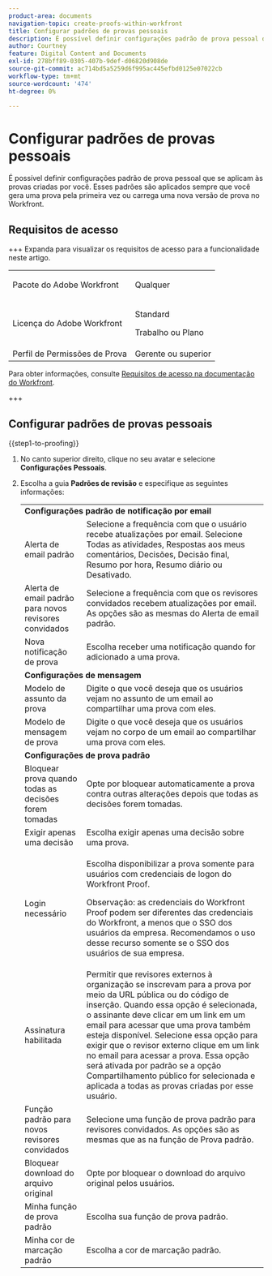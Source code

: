 ```yaml
---
product-area: documents
navigation-topic: create-proofs-within-workfront
title: Configurar padrões de provas pessoais
description: É possível definir configurações padrão de prova pessoal que se aplicam às provas criadas por você. Esses padrões são aplicados sempre que você gera uma prova pela primeira vez ou carrega uma nova versão de prova no Workfront.
author: Courtney
feature: Digital Content and Documents
exl-id: 278bff89-0305-407b-9def-d06820d908de
source-git-commit: ac714bd5a5259d6f995ac445efbd0125e07022cb
workflow-type: tm+mt
source-wordcount: '474'
ht-degree: 0%

---
```


# Configurar padrões de provas pessoais

É possível definir configurações padrão de prova pessoal que se aplicam às provas criadas por você. Esses padrões são aplicados sempre que você gera uma prova pela primeira vez ou carrega uma nova versão de prova no Workfront.

## Requisitos de acesso

+++ Expanda para visualizar os requisitos de acesso para a funcionalidade neste artigo.

<table style="table-layout:auto"> 
 <col> 
 <col> 
 <tbody> 
  <tr> 
   <td role="rowheader">Pacote do Adobe Workfront</td> 
   <td><p>Qualquer</p></td> 
  </tr> 
  <tr> 
   <td role="rowheader">Licença do Adobe Workfront</td> 
   <td>
   <p>Standard</p>
    <p>Trabalho ou Plano</p>
    </td> 
  </tr> 
  <tr> 
   <td role="rowheader">Perfil de Permissões de Prova </td> 
   <td>Gerente ou superior</td> 
  </tr> 
 </tbody> 
</table>

Para obter informações, consulte [Requisitos de acesso na documentação do Workfront](/help/quicksilver/administration-and-setup/add-users/access-levels-and-object-permissions/access-level-requirements-in-documentation.md).

+++

## Configurar padrões de provas pessoais

{{step1-to-proofing}}

1. No canto superior direito, clique no seu avatar e selecione **Configurações Pessoais**.
1. Escolha a guia **Padrões de revisão** e especifique as seguintes informações:

   <table style="table-layout:auto"> 
    <col> 
    <col> 
    <tbody> 
     <tr> 
      <td colspan="2"><strong>Configurações padrão de notificação por email</strong> </td> 
     </tr> 
     <tr> 
      <td>Alerta de email padrão</td> 
      <td>Selecione a frequência com que o usuário recebe atualizações por email. Selecione Todas as atividades, Respostas aos meus comentários, Decisões, Decisão final, Resumo por hora, Resumo diário ou Desativado.</td> 
     </tr> 
     <tr> 
      <td>Alerta de email padrão para novos revisores convidados</td> 
      <td>Selecione a frequência com que os revisores convidados recebem atualizações por email. As opções são as mesmas do Alerta de email padrão.</td> 
     </tr> 
     <tr> 
      <td>Nova notificação de prova</td> 
      <td>Escolha receber uma notificação quando for adicionado a uma prova.</td> 
     </tr> 
     <tr> 
      <td colspan="2"><strong>Configurações de mensagem</strong> </td> 
     </tr> 
     <tr> 
      <td>Modelo de assunto da prova</td> 
      <td>Digite o que você deseja que os usuários vejam no assunto de um email ao compartilhar uma prova com eles.</td> 
     </tr> 
     <tr> 
      <td>Modelo de mensagem de prova</td> 
      <td>Digite o que você deseja que os usuários vejam no corpo de um email ao compartilhar uma prova com eles.</td> 
     </tr> 
     <tr> 
      <td colspan="2"><strong>Configurações de prova padrão</strong> </td> 
     </tr> 
     <tr> 
      <td>Bloquear prova quando todas as decisões forem tomadas</td> 
      <td>Opte por bloquear automaticamente a prova contra outras alterações depois que todas as decisões forem tomadas.</td> 
     </tr> 
     <tr> 
      <td>Exigir apenas uma decisão</td> 
      <td>Escolha exigir apenas uma decisão sobre uma prova.</td> 
     </tr> 
     <tr> 
      <td>Login necessário</td> 
      <td> <p>Escolha disponibilizar a prova somente para usuários com credenciais de logon do Workfront Proof.</p> <p>Observação: as credenciais do Workfront Proof podem ser diferentes das credenciais do Workfront, a menos que o SSO dos usuários da empresa. Recomendamos o uso desse recurso somente se o SSO dos usuários de sua empresa.</p> </td> 
     </tr> 
     <tr> 
      <td>Assinatura habilitada</td> 
      <td>Permitir que revisores externos à organização se inscrevam para a prova por meio da URL pública ou do código de inserção. Quando essa opção é selecionada, o assinante deve clicar em um link em um email para acessar que uma prova também esteja disponível. Selecione essa opção para exigir que o revisor externo clique em um link no email para acessar a prova. Essa opção será ativada por padrão se a opção Compartilhamento público for selecionada e aplicada a todas as provas criadas por esse usuário. </td> 
     </tr> 
     <tr> 
      <td>Função padrão para novos revisores convidados</td> 
      <td>Selecione uma função de prova padrão para revisores convidados. As opções são as mesmas que as na função de Prova padrão.</td> 
     </tr> 
     <tr> 
      <td>Bloquear download do arquivo original</td> 
      <td>Opte por bloquear o download do arquivo original pelos usuários. </td> 
     </tr> 
     <tr> 
      <td>Minha função de prova padrão</td> 
      <td>Escolha sua função de prova padrão. </td> 
     </tr> 
     <tr> 
      <td>Minha cor de marcação padrão</td> 
      <td>Escolha a cor de marcação padrão. </td> 
     </tr> 
    </tbody> 
   </table>
